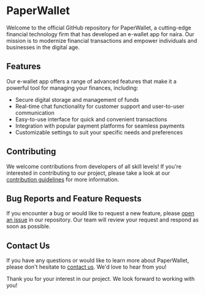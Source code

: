 # PaperWallet

Welcome to the official GitHub repository for PaperWallet, a cutting-edge financial technology firm that has developed an e-wallet app for naira. Our mission is to modernize financial transactions and empower individuals and businesses in the digital age.

## Features

Our e-wallet app offers a range of advanced features that make it a powerful tool for managing your finances, including:

- Secure digital storage and management of funds
- Real-time chat functionality for customer support and user-to-user communication
- Easy-to-use interface for quick and convenient transactions
- Integration with popular payment platforms for seamless payments
- Customizable settings to suit your specific needs and preferences

## Contributing

We welcome contributions from developers of all skill levels! If you're interested in contributing to our project, please take a look at our [contribution guidelines](CONTRIBUTING.md) for more information.

## Bug Reports and Feature Requests

If you encounter a bug or would like to request a new feature, please [open an issue](https://github.com/PaperWallet/issues) in our repository. Our team will review your request and respond as soon as possible.

## Contact Us

If you have any questions or would like to learn more about PaperWallet, please don't hesitate to [contact us](https://paperwallet.com/contact). We'd love to hear from you!

Thank you for your interest in our project. We look forward to working with you!
